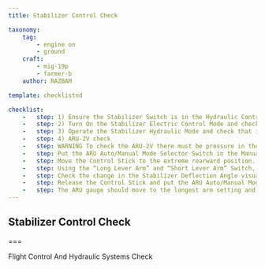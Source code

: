```yaml
---
title: Stabilizer Control Check

taxonomy:
    tag:
        - engine on
        - ground
    craft: 
        - mig-19p
        - farmer-b
    author: RAZBAM

template: checklistnd

checklist:
    -   step: 1) Ensure the Stabilizer Switch is in the Hydraulic Control Mode. Check the Stabilizers by moving the Control Stick forwards and backwards to the extreme positions. There should be no jamming, rubbing or knocks when moving the Control Stick moves. The Main Hydraulic System Pressure Gauge may oscillate a small amount during testing.
    -   step: 2) Turn On the Stabilizer Electric Control Mode and check that the stick moves smoothly. The Stabilizer should move at the speed of 4o/second in this Backup Mode.
    -   step: 3) Operate the Stabilizer Hydraulic Mode and check that it works correctly.
    -   step: 4) ARU-2V check
    -   step: WARNING To check the ARU-2V there must be pressure in the hydraulic system, or the MUS-2 stabilizer electric control must be activated. Trying to test the ARU system without any of these conditions will result in serious damage of itself.
    -   step: Put the ARU Auto/Manual Mode Selector Switch in the Manual position.
    -   step: Move the Control Stick to the extreme rearward position.
    -   step: Using the “Long Lever Arm” and “Short Lever Arm” Switch, increase and decrease the ARU-2V arm to the maximum and minimum values. Confirm this by looking at the ARU Arm Control Indicator, located on the Main Instrument Panel. The Needle on the Indicator should move to the Max. and Min. limits on the Indicator.
    -   step: Check the change in the Stabilizer Deflection Angle visually.
    -   step: Release the Control Stick and put the ARU Auto/Manual Mode Selector Switch back to the AUTO position.
    -   step: The ARU gauge should move to the longest arm setting and the “ARU System in Take-Off and Landing Position” Lamp should illuminate.
---
```


## Stabilizer Control Check

===

Flight Control And Hydraulic Systems Check
